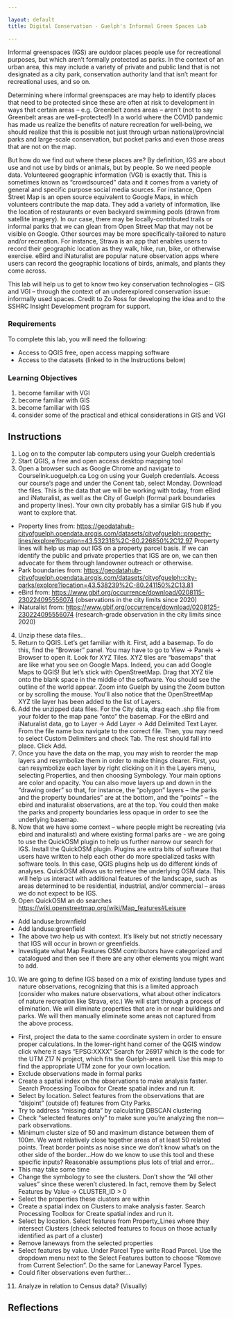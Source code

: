 ```yaml
---

layout: default
title: Digital Conservation - Guelph's Informal Green Spaces Lab

---
```

Informal greenspaces (IGS) are outdoor places people use for recreational purposes, but which aren’t formally protected as parks. In the context of an urban area, this may include a variety of private and public land that is not designated as a city park, conservation authority land that isn’t meant for recreational uses, and so on.

Determining where informal greenspaces are may help to identify places that need to be protected since these are often at risk to development in ways that certain areas – e.g. Greenbelt zones areas – aren’t (not to say Greenbelt areas are well-protected!) In a world where the COVID pandemic has made us realize the benefits of nature recreation for well-being, we should realize that this is possible not just through urban national/provincial parks and large-scale conservation, but pocket parks and even those areas that are not on the map.

But how do we find out where these places are? By definition, IGS are about use and not use by birds or animals, but by people. So we need people data. Volunteered geographic information (VGI) is exactly that. This is sometimes known as “crowdsourced” data and it comes from a variety of general and specific purpose social media sources. For instance, Open Street Map is an open source equivalent to Google Maps, in which volunteers contribute the map data. They add a variety of information, like the location of restaurants or even backyard swimming pools (drawn from satellite imagery). In our case, there may be locally-contributed trails or informal parks that we can glean from Open Street Map that may not be visible on Google. Other sources may be more specifically-tailored to nature and/or recreation. For instance, Strava is an app that enables users to record their geographic location as they walk, hike, run, bike, or otherwise exercise. eBird and iNaturalist are popular nature observation apps where users can record the geographic locations of birds, animals, and plants they come across.

This lab will help us to get to know two key conservation technologies – GIS and VGI  – through the context of an underexplored conservation issue: informally used spaces. Credit to Zo Ross for developing the idea and to the SSHRC Insight Development program for support. 

### Requirements
To complete this lab, you will need the following:
* Access to QGIS free, open access mapping software
* Access to the datasets (linked to in the Instructions below)

### Learning Objectives
1.  become familiar with VGI
2.  become familiar with GIS
3.  become familiar with IGS
4.  consider some of the practical and ethical considerations in GIS and VGI

## Instructions
1. Log on to the computer lab computers using your Guelph credentials
2. Start QGIS, a free and open access desktop mapping tool
3. Open a browser such as Google Chrome and navigate to Courselink.uoguelph.ca Log on using your Guelph credentials. Access our course’s page and under the Conent tab, select Monday. Download the files. This is the data that we will be working with today, from eBird and iNaturalist, as well as the City of Guelph (formal park boundaries and property lines). Your own city probably has a similar GIS hub if you want to explore that.
* Property lines from: https://geodatahub-cityofguelph.opendata.arcgis.com/datasets/cityofguelph::property-lines/explore?location=43.532318%2C-80.226850%2C12.97 Property lines will help us map out IGS on a property parcel basis. If we can identify the public and private properties that IGS are on, we can then advocate for them through landowner outreach or otherwise.
* Park boundaries from: https://geodatahub-cityofguelph.opendata.arcgis.com/datasets/cityofguelph::city-parks/explore?location=43.538239%2C-80.241150%2C13.81
* eBird from: https://www.gbif.org/occurrence/download/0208115-230224095556074 (observations in the city limits since 2020)
* iNaturalist from: https://www.gbif.org/occurrence/download/0208125-230224095556074 (research-grade observation in the city limits since 2020)
4. Unzip these data files…
5. Return to QGIS. Let’s get familiar with it. First, add a basemap. To do this, find the “Browser” panel.  You may have to go to View -> Panels -> Browser to open it. Look for XYZ Tiles. XYZ tiles are “basemaps” that are like what you see on Google Maps. Indeed, you can add Google Maps to QGIS! But let’s stick with OpenStreetMap. Drag that XYZ tile onto the blank space in the middle of the software. You should see the outline of the world appear. Zoom into Guelph by using the Zoom button or by scrolling the mouse. You’ll also notice that the OpenStreetMap XYZ tile layer has been added to the list of Layers.
6. Add the unzipped data files. For the City data, drag each .shp file from your folder to the map pane “onto” the basemap. For the eBird and iNaturalist data, go to Layer -> Add Layer -> Add Delimited Text Layer. From the file name box navigate to the correct file. Then, you may need to select Custom Delimiters and check Tab. The rest should fall into place. Click Add. 
7. Once you have the data on the map, you may wish to reorder the map layers and resymbolize them in order to make things clearer. First, you can resymbolize each layer by right clicking on it in the Layers menu, selecting Properties, and then choosing Symbology. Your main options are color and opacity. You can also move layers up and down in the “drawing order” so that, for instance, the “polygon” layers – the parks and the property boundaries” are at the bottom, and the “points” – the ebird and inaturalist observations, are at the top. You could then make the parks and property boundaries less opaque in order to see the underlying basemap. 
8. Now that we have some context – where people might be recreating (via ebird and inaturalist) and where existing formal parks are - we are going to use the QuickOSM plugin to help us further narrow our search for IGS. Install the QuickOSM plugin. Plugins are extra bits of software that users have written to help each other do more specialized tasks with software tools. In this case, QGIS plugins help us do different kinds of analyses. QuickOSM allows us to retrieve the underlying OSM data. This will help us interact with additional features of the landscape, such as areas determined to be residential, industrial, and/or commercial – areas we do not expect to be IGS.
9. Open QuickOSM an do searches https://wiki.openstreetmap.org/wiki/Map_features#Leisure
* Add landuse:brownfield
* Add landuse:greenfield
* The above two help us with context. It’s likely but not strictly necessary that IGS will occur in brown or greenfields. 
* Investigate what Map Features OSM contributors have categorized and catalogued and then see if there are any other elements you might want to add.
10. We are going to define IGS based on a mix of existing landuse types and nature observations, recognizing that this is a limited approach (consider who makes nature observations, what about other indicators of nature recreation like Strava, etc.) We will start through a process of elimination. We will eliminate properties that are in or near buildings and parks. We will then manually eliminate some areas not captured from the above process. 
* First, project the data to the same coordinate system in order to ensure proper calculations. In the lower-right hand corner of the QGIS window click where it says “EPSG:XXXX” Search for 26917 which is the code for the UTM Z17 N project, which fits the Guelph-area well. Use this map to find the appropriate UTM zone for your own location. 
* Exclude observations made in formal parks
* Create a spatial index on the observations to make analysis faster. Search Processing Toolbox for Create spatial index and run it.
* Select by location. Select features from the observations that are “disjoint” (outside of) features from City Parks.
* Try to address “missing data” by calculating DBSCAN clustering
* Check “selected features only” to make sure you’re analyzing the non—park observations.
* Minimum cluster size of 50 and maximum distance between them of 100m. We want relatively close together areas of at least 50 related points. Treat border points as noise since we don’t know what’s on the other side of the border…How do we know to use this tool and these specific inputs? Reasonable assumptions plus lots of trial and error…
* This may take some time
* Change the symbology to see the clusters. Don’t show the “All other values” since these weren’t clustered. In fact, remove them by Select Features by Value -> CLUSTER_ID > 0
* Select the properties these clusters are within
* Create a spatial index on Clusters to make analysis faster. Search Processing Toolbox for Create spatial index and run it.
* Select by location. Select features from Property_Lines where they intersect Clusters (check selected features to focus on those actually identified as part of a cluster)
* Remove laneways from the selected properties
* Select features by value. Under Parcel Type write Road Parcel. Use the dropdown menu next to the Select Features button to choose “Remove from Current Selection”. Do the same for Laneway Parcel Types. 
* Could filter observations even further…
11. Analyze in relation to Census data? (Visually)

## Reflections
